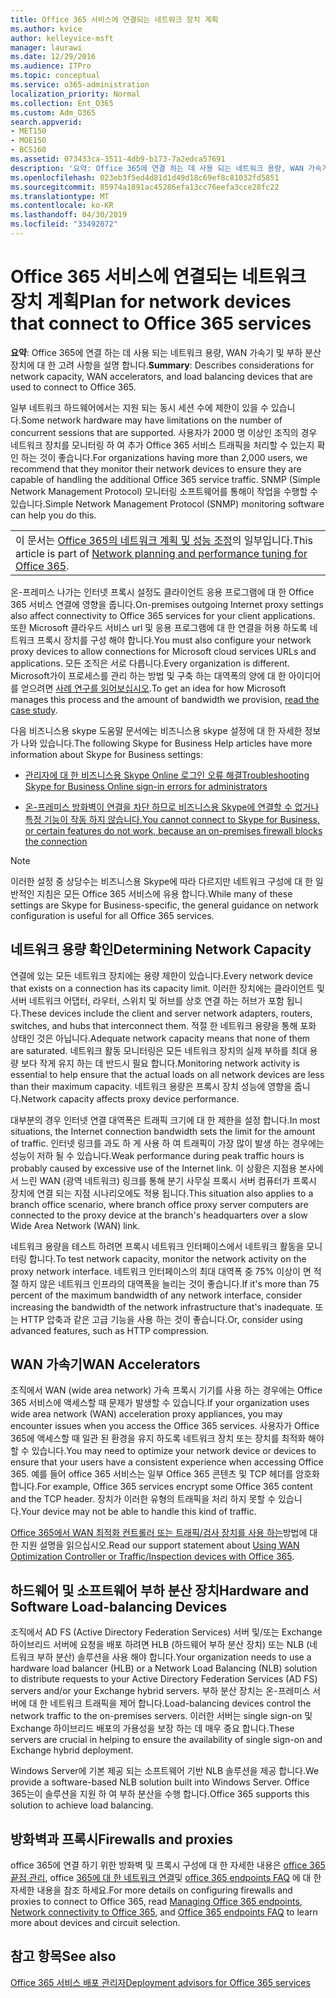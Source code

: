 ```yaml
---
title: Office 365 서비스에 연결되는 네트워크 장치 계획
ms.author: kvice
author: kelleyvice-msft
manager: laurawi
ms.date: 12/29/2016
ms.audience: ITPro
ms.topic: conceptual
ms.service: o365-administration
localization_priority: Normal
ms.collection: Ent_O365
ms.custom: Adm_O365
search.appverid:
- MET150
- MOE150
- BCS160
ms.assetid: 073433ca-3511-4db9-b173-7a2edca57691
description: '요약: Office 365에 연결 하는 데 사용 되는 네트워크 용량, WAN 가속기 및 부하 분산 장치에 대 한 고려 사항을 설명 합니다.'
ms.openlocfilehash: 023eb3f5ed4d81d1d49d18c69ef8c81032fd5851
ms.sourcegitcommit: 85974a1891ac45286efa13cc76eefa3cce28fc22
ms.translationtype: MT
ms.contentlocale: ko-KR
ms.lasthandoff: 04/30/2019
ms.locfileid: "33492072"
---
```

# <a name="plan-for-network-devices-that-connect-to-office-365-services"></a><span data-ttu-id="b501d-103">Office 365 서비스에 연결되는 네트워크 장치 계획</span><span class="sxs-lookup"><span data-stu-id="b501d-103">Plan for network devices that connect to Office 365 services</span></span>

 <span data-ttu-id="b501d-104">**요약**: Office 365에 연결 하는 데 사용 되는 네트워크 용량, WAN 가속기 및 부하 분산 장치에 대 한 고려 사항을 설명 합니다.</span><span class="sxs-lookup"><span data-stu-id="b501d-104">**Summary**: Describes considerations for network capacity, WAN accelerators, and load balancing devices that are used to connect to Office 365.</span></span>
  
<span data-ttu-id="b501d-105">일부 네트워크 하드웨어에서는 지원 되는 동시 세션 수에 제한이 있을 수 있습니다.</span><span class="sxs-lookup"><span data-stu-id="b501d-105">Some network hardware may have limitations on the number of concurrent sessions that are supported.</span></span> <span data-ttu-id="b501d-106">사용자가 2000 명 이상인 조직의 경우 네트워크 장치를 모니터링 하 여 추가 Office 365 서비스 트래픽을 처리할 수 있는지 확인 하는 것이 좋습니다.</span><span class="sxs-lookup"><span data-stu-id="b501d-106">For organizations having more than 2,000 users, we recommend that they monitor their network devices to ensure they are capable of handling the additional Office 365 service traffic.</span></span> <span data-ttu-id="b501d-107">SNMP (Simple Network Management Protocol) 모니터링 소프트웨어를 통해이 작업을 수행할 수 있습니다.</span><span class="sxs-lookup"><span data-stu-id="b501d-107">Simple Network Management Protocol (SNMP) monitoring software can help you do this.</span></span>

||
|:-----|
| <span data-ttu-id="b501d-108">이 문서는 [Office 365의 네트워크 계획 및 성능 조정](https://aka.ms/tune)의 일부입니다.</span><span class="sxs-lookup"><span data-stu-id="b501d-108">This article is part of [Network planning and performance tuning for Office 365](https://aka.ms/tune).</span></span>|

<span data-ttu-id="b501d-109">온-프레미스 나가는 인터넷 프록시 설정도 클라이언트 응용 프로그램에 대 한 Office 365 서비스 연결에 영향을 줍니다.</span><span class="sxs-lookup"><span data-stu-id="b501d-109">On-premises outgoing Internet proxy settings also affect connectivity to Office 365 services for your client applications.</span></span> <span data-ttu-id="b501d-110">또한 Microsoft 클라우드 서비스 url 및 응용 프로그램에 대 한 연결을 허용 하도록 네트워크 프록시 장치를 구성 해야 합니다.</span><span class="sxs-lookup"><span data-stu-id="b501d-110">You must also configure your network proxy devices to allow connections for Microsoft cloud services URLs and applications.</span></span> <span data-ttu-id="b501d-111">모든 조직은 서로 다릅니다.</span><span class="sxs-lookup"><span data-stu-id="b501d-111">Every organization is different.</span></span> <span data-ttu-id="b501d-112">Microsoft가이 프로세스를 관리 하는 방법 및 구축 하는 대역폭의 양에 대 한 아이디어를 얻으려면 [사례 연구를 읽어보십시오](https://www.microsoft.com/itshowcase/Article/Content/631/Optimizing-network-performance-for-Microsoft-Office-365).</span><span class="sxs-lookup"><span data-stu-id="b501d-112">To get an idea for how Microsoft manages this process and the amount of bandwidth we provision, [read the case study](https://www.microsoft.com/itshowcase/Article/Content/631/Optimizing-network-performance-for-Microsoft-Office-365).</span></span>
  
<span data-ttu-id="b501d-113">다음 비즈니스용 skype 도움말 문서에는 비즈니스용 skype 설정에 대 한 자세한 정보가 나와 있습니다.</span><span class="sxs-lookup"><span data-stu-id="b501d-113">The following Skype for Business Help articles have more information about Skype for Business settings:</span></span>
  
- [<span data-ttu-id="b501d-114">관리자에 대 한 비즈니스용 Skype Online 로그인 오류 해결</span><span class="sxs-lookup"><span data-stu-id="b501d-114">Troubleshooting Skype for Business Online sign-in errors for administrators</span></span>](https://docs.microsoft.com/skypeforbusiness/set-up-skype-for-business-online/troubleshooting-sign-in-errors-for-admins)

- [<span data-ttu-id="b501d-115">온-프레미스 방화벽이 연결을 차단 하므로 비즈니스용 Skype에 연결할 수 없거나 특정 기능이 작동 하지 않습니다.</span><span class="sxs-lookup"><span data-stu-id="b501d-115">You cannot connect to Skype for Business, or certain features do not work, because an on-premises firewall blocks the connection</span></span>](https://go.microsoft.com/fwlink/p/?LinkID=243625)

> [!NOTE]
> <span data-ttu-id="b501d-116">이러한 설정 중 상당수는 비즈니스용 Skype에 따라 다르지만 네트워크 구성에 대 한 일반적인 지침은 모든 Office 365 서비스에 유용 합니다.</span><span class="sxs-lookup"><span data-stu-id="b501d-116">While many of these settings are Skype for Business-specific, the general guidance on network configuration is useful for all Office 365 services.</span></span>
  
## <a name="determining-network-capacity"></a><span data-ttu-id="b501d-117">네트워크 용량 확인</span><span class="sxs-lookup"><span data-stu-id="b501d-117">Determining Network Capacity</span></span>

<span data-ttu-id="b501d-118">연결에 있는 모든 네트워크 장치에는 용량 제한이 있습니다.</span><span class="sxs-lookup"><span data-stu-id="b501d-118">Every network device that exists on a connection has its capacity limit.</span></span> <span data-ttu-id="b501d-119">이러한 장치에는 클라이언트 및 서버 네트워크 어댑터, 라우터, 스위치 및 허브를 상호 연결 하는 허브가 포함 됩니다.</span><span class="sxs-lookup"><span data-stu-id="b501d-119">These devices include the client and server network adapters, routers, switches, and hubs that interconnect them.</span></span> <span data-ttu-id="b501d-120">적절 한 네트워크 용량을 통해 포화 상태인 것은 아닙니다.</span><span class="sxs-lookup"><span data-stu-id="b501d-120">Adequate network capacity means that none of them are saturated.</span></span> <span data-ttu-id="b501d-121">네트워크 활동 모니터링은 모든 네트워크 장치의 실제 부하를 최대 용량 보다 작게 유지 하는 데 반드시 필요 합니다.</span><span class="sxs-lookup"><span data-stu-id="b501d-121">Monitoring network activity is essential to help ensure that the actual loads on all network devices are less than their maximum capacity.</span></span> <span data-ttu-id="b501d-122">네트워크 용량은 프록시 장치 성능에 영향을 줍니다.</span><span class="sxs-lookup"><span data-stu-id="b501d-122">Network capacity affects proxy device performance.</span></span>
  
<span data-ttu-id="b501d-123">대부분의 경우 인터넷 연결 대역폭은 트래픽 크기에 대 한 제한을 설정 합니다.</span><span class="sxs-lookup"><span data-stu-id="b501d-123">In most situations, the Internet connection bandwidth sets the limit for the amount of traffic.</span></span> <span data-ttu-id="b501d-124">인터넷 링크를 과도 하 게 사용 하 여 트래픽이 가장 많이 발생 하는 경우에는 성능이 저하 될 수 있습니다.</span><span class="sxs-lookup"><span data-stu-id="b501d-124">Weak performance during peak traffic hours is probably caused by excessive use of the Internet link.</span></span> <span data-ttu-id="b501d-125">이 상황은 지점용 본사에서 느린 WAN (광역 네트워크) 링크를 통해 분기 사무실 프록시 서버 컴퓨터가 프록시 장치에 연결 되는 지점 시나리오에도 적용 됩니다.</span><span class="sxs-lookup"><span data-stu-id="b501d-125">This situation also applies to a branch office scenario, where branch office proxy server computers are connected to the proxy device at the branch's headquarters over a slow Wide Area Network (WAN) link.</span></span>
  
<span data-ttu-id="b501d-126">네트워크 용량을 테스트 하려면 프록시 네트워크 인터페이스에서 네트워크 활동을 모니터링 합니다.</span><span class="sxs-lookup"><span data-stu-id="b501d-126">To test network capacity, monitor the network activity on the proxy network interface.</span></span> <span data-ttu-id="b501d-127">네트워크 인터페이스의 최대 대역폭 중 75% 이상이 면 적절 하지 않은 네트워크 인프라의 대역폭을 늘리는 것이 좋습니다.</span><span class="sxs-lookup"><span data-stu-id="b501d-127">If it's more than 75 percent of the maximum bandwidth of any network interface, consider increasing the bandwidth of the network infrastructure that's inadequate.</span></span> <span data-ttu-id="b501d-128">또는 HTTP 압축과 같은 고급 기능을 사용 하는 것이 좋습니다.</span><span class="sxs-lookup"><span data-stu-id="b501d-128">Or, consider using advanced features, such as HTTP compression.</span></span>
  
## <a name="wan-accelerators"></a><span data-ttu-id="b501d-129">WAN 가속기</span><span class="sxs-lookup"><span data-stu-id="b501d-129">WAN Accelerators</span></span>

<span data-ttu-id="b501d-130">조직에서 WAN (wide area network) 가속 프록시 기기를 사용 하는 경우에는 Office 365 서비스에 액세스할 때 문제가 발생할 수 있습니다.</span><span class="sxs-lookup"><span data-stu-id="b501d-130">If your organization uses wide area network (WAN) acceleration proxy appliances, you may encounter issues when you access the Office 365 services.</span></span> <span data-ttu-id="b501d-131">사용자가 Office 365에 액세스할 때 일관 된 환경을 유지 하도록 네트워크 장치 또는 장치를 최적화 해야 할 수 있습니다.</span><span class="sxs-lookup"><span data-stu-id="b501d-131">You may need to optimize your network device or devices to ensure that your users have a consistent experience when accessing Office 365.</span></span> <span data-ttu-id="b501d-132">예를 들어 office 365 서비스는 일부 Office 365 콘텐츠 및 TCP 헤더를 암호화 합니다.</span><span class="sxs-lookup"><span data-stu-id="b501d-132">For example, Office 365 services encrypt some Office 365 content and the TCP header.</span></span> <span data-ttu-id="b501d-133">장치가 이러한 유형의 트래픽을 처리 하지 못할 수 있습니다.</span><span class="sxs-lookup"><span data-stu-id="b501d-133">Your device may not be able to handle this kind of traffic.</span></span>
  
<span data-ttu-id="b501d-134">[Office 365에서 WAN 최적화 컨트롤러 또는 트래픽/검사 장치를 사용 하는](https://support.microsoft.com/kb/2690045)방법에 대 한 지원 설명을 읽으십시오.</span><span class="sxs-lookup"><span data-stu-id="b501d-134">Read our support statement about [Using WAN Optimization Controller or Traffic/Inspection devices with Office 365](https://support.microsoft.com/kb/2690045).</span></span>
  
## <a name="hardware-and-software-load-balancing-devices"></a><span data-ttu-id="b501d-135">하드웨어 및 소프트웨어 부하 분산 장치</span><span class="sxs-lookup"><span data-stu-id="b501d-135">Hardware and Software Load-balancing Devices</span></span>

<span data-ttu-id="b501d-136">조직에서 AD FS (Active Directory Federation Services) 서버 및/또는 Exchange 하이브리드 서버에 요청을 배포 하려면 HLB (하드웨어 부하 분산 장치) 또는 NLB (네트워크 부하 분산) 솔루션을 사용 해야 합니다.</span><span class="sxs-lookup"><span data-stu-id="b501d-136">Your organization needs to use a hardware load balancer (HLB) or a Network Load Balancing (NLB) solution to distribute requests to your Active Directory Federation Services (AD FS) servers and/or your Exchange hybrid servers.</span></span> <span data-ttu-id="b501d-137">부하 분산 장치는 온-프레미스 서버에 대 한 네트워크 트래픽을 제어 합니다.</span><span class="sxs-lookup"><span data-stu-id="b501d-137">Load-balancing devices control the network traffic to the on-premises servers.</span></span> <span data-ttu-id="b501d-138">이러한 서버는 single sign-on 및 Exchange 하이브리드 배포의 가용성을 보장 하는 데 매우 중요 합니다.</span><span class="sxs-lookup"><span data-stu-id="b501d-138">These servers are crucial in helping to ensure the availability of single sign-on and Exchange hybrid deployment.</span></span>
  
<span data-ttu-id="b501d-139">Windows Server에 기본 제공 되는 소프트웨어 기반 NLB 솔루션을 제공 합니다.</span><span class="sxs-lookup"><span data-stu-id="b501d-139">We provide a software-based NLB solution built into Windows Server.</span></span> <span data-ttu-id="b501d-140">Office 365는이 솔루션을 지원 하 여 부하 분산을 수행 합니다.</span><span class="sxs-lookup"><span data-stu-id="b501d-140">Office 365 supports this solution to achieve load balancing.</span></span>
  
## <a name="firewalls-and-proxies"></a><span data-ttu-id="b501d-141">방화벽과 프록시</span><span class="sxs-lookup"><span data-stu-id="b501d-141">Firewalls and proxies</span></span>

<span data-ttu-id="b501d-142">office 365에 연결 하기 위한 방화벽 및 프록시 구성에 대 한 자세한 내용은 [office 365 끝점 관리](https://support.office.com/article/99cab9d4-ef59-4207-9f2b-3728eb46bf9a), office [365에 대 한 네트워크 연결](network-connectivity.md)및 [office 365 endpoints FAQ](https://support.office.com/article/d4088321-1c89-4b96-9c99-54c75cae2e6d) 에 대 한 자세한 내용을 참조 하세요.</span><span class="sxs-lookup"><span data-stu-id="b501d-142">For more details on configuring firewalls and proxies to connect to Office 365, read [Managing Office 365 endpoints](https://support.office.com/article/99cab9d4-ef59-4207-9f2b-3728eb46bf9a), [Network connectivity to Office 365](network-connectivity.md), and [Office 365 endpoints FAQ](https://support.office.com/article/d4088321-1c89-4b96-9c99-54c75cae2e6d) to learn more about devices and circuit selection.</span></span>
  
## <a name="see-also"></a><span data-ttu-id="b501d-143">참고 항목</span><span class="sxs-lookup"><span data-stu-id="b501d-143">See also</span></span>

[<span data-ttu-id="b501d-144">Office 365 서비스 배포 관리자</span><span class="sxs-lookup"><span data-stu-id="b501d-144">Deployment advisors for Office 365 services</span></span>](deployment-advisors-for-office-365.md)
